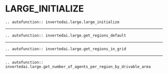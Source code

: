 # LARGE_INITIALIZE


```{eval-rst}
.. autofunction:: invertedai.large.large_initialize
```
---
```{eval-rst}
.. autofunction:: invertedai.large.get_regions_default
```
---
```{eval-rst}
.. autofunction:: invertedai.large.get_regions_in_grid
```
---
```{eval-rst}
.. autofunction:: invertedai.large.get_number_of_agents_per_region_by_drivable_area
```

